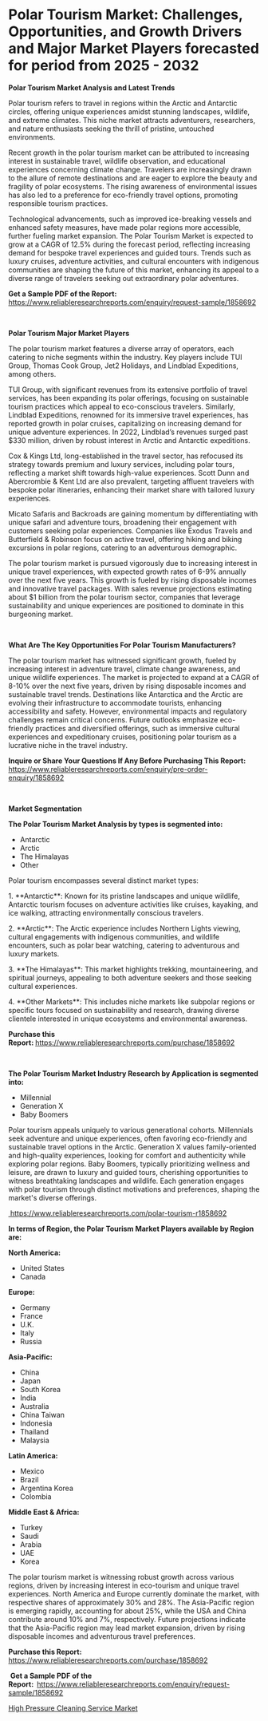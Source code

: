 <p><h1>Polar Tourism Market: Challenges, Opportunities, and Growth Drivers and Major Market Players forecasted for period from 2025 - 2032</h1></p><p><strong>Polar Tourism Market Analysis and Latest Trends</strong></p>
<p><p>Polar tourism refers to travel in regions within the Arctic and Antarctic circles, offering unique experiences amidst stunning landscapes, wildlife, and extreme climates. This niche market attracts adventurers, researchers, and nature enthusiasts seeking the thrill of pristine, untouched environments. </p><p>Recent growth in the polar tourism market can be attributed to increasing interest in sustainable travel, wildlife observation, and educational experiences concerning climate change. Travelers are increasingly drawn to the allure of remote destinations and are eager to explore the beauty and fragility of polar ecosystems. The rising awareness of environmental issues has also led to a preference for eco-friendly travel options, promoting responsible tourism practices.</p><p>Technological advancements, such as improved ice-breaking vessels and enhanced safety measures, have made polar regions more accessible, further fueling market expansion. The Polar Tourism Market is expected to grow at a CAGR of 12.5% during the forecast period, reflecting increasing demand for bespoke travel experiences and guided tours. Trends such as luxury cruises, adventure activities, and cultural encounters with indigenous communities are shaping the future of this market, enhancing its appeal to a diverse range of travelers seeking out extraordinary polar adventures.</p></p>
<p><strong>Get a Sample PDF of the Report:&nbsp;</strong> <a href="https://www.reliableresearchreports.com/enquiry/request-sample/1858692?utm_campaign=3061&utm_medium=2&utm_source=Github&utm_content=ia&utm_term=10032025&utm_id=polar-tourism">https://www.reliableresearchreports.com/enquiry/request-sample/1858692</a></p>
<p>&nbsp;</p>
<p><strong>Polar Tourism Major Market Players</strong></p>
<p><p>The polar tourism market features a diverse array of operators, each catering to niche segments within the industry. Key players include TUI Group, Thomas Cook Group, Jet2 Holidays, and Lindblad Expeditions, among others. </p><p>TUI Group, with significant revenues from its extensive portfolio of travel services, has been expanding its polar offerings, focusing on sustainable tourism practices which appeal to eco-conscious travelers. Similarly, Lindblad Expeditions, renowned for its immersive travel experiences, has reported growth in polar cruises, capitalizing on increasing demand for unique adventure experiences. In 2022, Lindblad’s revenues surged past $330 million, driven by robust interest in Arctic and Antarctic expeditions.</p><p>Cox & Kings Ltd, long-established in the travel sector, has refocused its strategy towards premium and luxury services, including polar tours, reflecting a market shift towards high-value experiences. Scott Dunn and Abercrombie & Kent Ltd are also prevalent, targeting affluent travelers with bespoke polar itineraries, enhancing their market share with tailored luxury experiences.</p><p>Micato Safaris and Backroads are gaining momentum by differentiating with unique safari and adventure tours, broadening their engagement with customers seeking polar experiences. Companies like Exodus Travels and Butterfield & Robinson focus on active travel, offering hiking and biking excursions in polar regions, catering to an adventurous demographic.</p><p>The polar tourism market is pursued vigorously due to increasing interest in unique travel experiences, with expected growth rates of 6-9% annually over the next five years. This growth is fueled by rising disposable incomes and innovative travel packages. With sales revenue projections estimating about $1 billion from the polar tourism sector, companies that leverage sustainability and unique experiences are positioned to dominate in this burgeoning market.</p></p>
<p>&nbsp;</p>
<p><strong>What Are The Key Opportunities For Polar Tourism Manufacturers?</strong></p>
<p><p>The polar tourism market has witnessed significant growth, fueled by increasing interest in adventure travel, climate change awareness, and unique wildlife experiences. The market is projected to expand at a CAGR of 8-10% over the next five years, driven by rising disposable incomes and sustainable travel trends. Destinations like Antarctica and the Arctic are evolving their infrastructure to accommodate tourists, enhancing accessibility and safety. However, environmental impacts and regulatory challenges remain critical concerns. Future outlooks emphasize eco-friendly practices and diversified offerings, such as immersive cultural experiences and expeditionary cruises, positioning polar tourism as a lucrative niche in the travel industry.</p></p>
<p><strong>Inquire or Share Your Questions If Any Before Purchasing This Report:</strong> <a href="https://www.reliableresearchreports.com/enquiry/pre-order-enquiry/1858692?utm_campaign=3061&utm_medium=2&utm_source=Github&utm_content=ia&utm_term=10032025&utm_id=polar-tourism">https://www.reliableresearchreports.com/enquiry/pre-order-enquiry/1858692</a></p>
<p>&nbsp;</p>
<p><strong>Market Segmentation</strong></p>
<p><strong>The Polar Tourism Market Analysis by types is segmented into:</strong></p>
<p><ul><li>Antarctic</li><li>Arctic</li><li>The Himalayas</li><li>Other</li></ul></p>
<p><p>Polar tourism encompasses several distinct market types: </p><p>1. **Antarctic**: Known for its pristine landscapes and unique wildlife, Antarctic tourism focuses on adventure activities like cruises, kayaking, and ice walking, attracting environmentally conscious travelers. </p><p>2. **Arctic**: The Arctic experience includes Northern Lights viewing, cultural engagements with indigenous communities, and wildlife encounters, such as polar bear watching, catering to adventurous and luxury markets.</p><p>3. **The Himalayas**: This market highlights trekking, mountaineering, and spiritual journeys, appealing to both adventure seekers and those seeking cultural experiences.</p><p>4. **Other Markets**: This includes niche markets like subpolar regions or specific tours focused on sustainability and research, drawing diverse clientele interested in unique ecosystems and environmental awareness.</p></p>
<p><strong>Purchase this Report:&nbsp;</strong><a href="https://www.reliableresearchreports.com/purchase/1858692?utm_campaign=3061&utm_medium=2&utm_source=Github&utm_content=ia&utm_term=10032025&utm_id=polar-tourism">https://www.reliableresearchreports.com/purchase/1858692</a></p>
<p>&nbsp;</p>
<p><strong>The Polar Tourism Market Industry Research by Application is segmented into:</strong></p>
<p><ul><li>Millennial</li><li>Generation X</li><li>Baby Boomers</li></ul></p>
<p><p>Polar tourism appeals uniquely to various generational cohorts. Millennials seek adventure and unique experiences, often favoring eco-friendly and sustainable travel options in the Arctic. Generation X values family-oriented and high-quality experiences, looking for comfort and authenticity while exploring polar regions. Baby Boomers, typically prioritizing wellness and leisure, are drawn to luxury and guided tours, cherishing opportunities to witness breathtaking landscapes and wildlife. Each generation engages with polar tourism through distinct motivations and preferences, shaping the market's diverse offerings.</p></p>
<p><a href="https://www.reliableresearchreports.com/polar-tourism-r1858692?utm_campaign=3061&utm_medium=2&utm_source=Github&utm_content=ia&utm_term=10032025&utm_id=polar-tourism">&nbsp;https://www.reliableresearchreports.com/polar-tourism-r1858692</a></p>
<p><strong>In terms of Region, the Polar Tourism Market Players available by Region are:</strong></p>
<p>
    <p> <strong> North America: </strong>
        <ul>
            <li>United States</li>
            <li>Canada</li>
        </ul>
        </p> 
    <p> <strong> Europe: </strong>
        <ul>
            <li>Germany</li>
            <li>France</li>
            <li>U.K.</li>
            <li>Italy</li>
            <li>Russia</li>
        </ul>
        </p> 
    <p> <strong> Asia-Pacific: </strong>
        <ul>
            <li>China</li>
            <li>Japan</li>
            <li>South Korea</li>
            <li>India</li>
            <li>Australia</li>
            <li>China Taiwan</li>
            <li>Indonesia</li>
            <li>Thailand</li>
            <li>Malaysia</li>
        </ul>
        </p> 
    <p> <strong> Latin America: </strong>
        <ul>
            <li>Mexico</li>
            <li>Brazil</li>
            <li>Argentina Korea</li>
            <li>Colombia</li>
        </ul>
        </p> 
    <p> <strong> Middle East & Africa: </strong>
        <ul>
            <li>Turkey</li>
            <li>Saudi</li>
            <li>Arabia</li>
            <li>UAE</li>
            <li>Korea</li>
        </ul>
    </p>
    </p>
<p><p>The polar tourism market is witnessing robust growth across various regions, driven by increasing interest in eco-tourism and unique travel experiences. North America and Europe currently dominate the market, with respective shares of approximately 30% and 28%. The Asia-Pacific region is emerging rapidly, accounting for about 25%, while the USA and China contribute around 10% and 7%, respectively. Future projections indicate that the Asia-Pacific region may lead market expansion, driven by rising disposable incomes and adventurous travel preferences.</p></p>
<p><strong>Purchase this Report: </strong><a href="https://www.reliableresearchreports.com/purchase/1858692?utm_campaign=3061&utm_medium=2&utm_source=Github&utm_content=ia&utm_term=10032025&utm_id=polar-tourism">https://www.reliableresearchreports.com/purchase/1858692</a></p>
<p>&nbsp;<strong>Get a Sample PDF of the Report:&nbsp;&nbsp;</strong><a href="https://www.reliableresearchreports.com/enquiry/request-sample/1858692?utm_campaign=3061&utm_medium=2&utm_source=Github&utm_content=ia&utm_term=10032025&utm_id=polar-tourism">https://www.reliableresearchreports.com/enquiry/request-sample/1858692</a></p>
<p><strong></strong></p>
<p><p><a href="https://github.com/voigttyagi/Market-Research-Report-List-1/blob/main/high-pressure-cleaning-service-market.md?utm_campaign=3061&utm_medium=2&utm_source=Github&utm_content=ia&utm_term=10032025&utm_id=polar-tourism">High Pressure Cleaning Service Market</a></p></p>